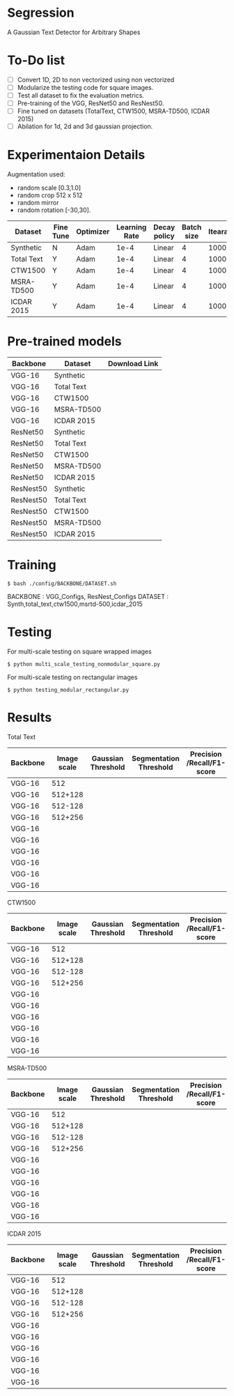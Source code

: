 # Segression
A Gaussian Text Detector for Arbitrary Shapes


# To-Do list
- [ ] Convert 1D, 2D to non vectorized using non vectorized
- [ ] Modularize the testing code for square images.
- [ ] Test all dataset to fix the evaluation metrics.
- [ ] Pre-training of the VGG, ResNet50 and ResNest50.
- [ ] Fine tuned on datasets (TotalText, CTW1500, MSRA-TD500, ICDAR 2015)
- [ ] Abilation for 1d, 2d and 3d gaussian projection.

# Experimentaion Details

Augmentation used:
- random scale [0.3,1.0]
- random crop 512 x 512
- random mirror
- random rotation [-30,30].

| Dataset     |  Fine Tune   |    Optimizer   | Learning Rate  | Decay policy | Batch size  | Itearation |
|-------------|--------------|----------------|----------------|--------------|-------------|------------|
| Synthetic   |    N         |     Adam       |    1e-4        |Linear        |    4        |  1000000   |
| Total Text  |    Y         |     Adam       |    1e-4        |Linear        |    4        |  1000000   |
| CTW1500     |    Y         |     Adam       |    1e-4        |Linear        |    4        |  1000000   |
| MSRA-TD500  |    Y         |     Adam       |    1e-4        |Linear        |    4        |  1000000   |
| ICDAR 2015  |    Y         |     Adam       |    1e-4        |Linear        |    4        |  1000000   |


# Pre-trained models

| Backbone    |  Dataset     |    Download Link   |
|-------------|--------------|--------------------|
|VGG-16       | Synthetic    |                    |
|VGG-16       | Total Text   |                    |
|VGG-16       | CTW1500      |                    |
|VGG-16       | MSRA-TD500   |                    |
|VGG-16       | ICDAR 2015   |                    |
|ResNet50     | Synthetic    |                    |
|ResNet50     | Total Text   |                    |
|ResNet50     | CTW1500      |                    |
|ResNet50     | MSRA-TD500   |                    |
|ResNet50     | ICDAR 2015   |                    |
|ResNest50    | Synthetic    |                    |
|ResNest50    | Total Text   |                    |
|ResNest50    | CTW1500      |                    |
|ResNest50    | MSRA-TD500   |                    |
|ResNest50    | ICDAR 2015   |                    |


# Training
```
$ bash ./config/BACKBONE/DATASET.sh
```
BACKBONE : VGG_Configs, ResNest_Configs
DATASET  : Synth,total_text,ctw1500,msrtd-500,icdar_2015


# Testing

For multi-scale testing on square wrapped images
```
$ python multi_scale_testing_nonmodular_square.py
```
For multi-scale testing on rectangular images
```
$ python testing_modular_rectangular.py
```

# Results

Total Text

| Backbone    |  Image scale | Gaussian Threshold  | Segmentation Threshold| Precision /Recall/F1-score |
|-------------|--------------|---------------------|-----------------------|----------------------------|
| VGG-16      |  512         |                     |                       |                            |
| VGG-16      |  512+128     |                     |                       |                            |
| VGG-16      |  512-128     |                     |                       |                            |
| VGG-16      |  512+256     |                     |                       |                            |
| VGG-16      |              |                     |                       |                            |
| VGG-16      |              |                     |                       |                            |
| VGG-16      |              |                     |                       |                            |
| VGG-16      |              |                     |                       |                            |
| VGG-16      |              |                     |                       |                            |
| VGG-16      |              |                     |                       |                            |

CTW1500

| Backbone    |  Image scale | Gaussian Threshold  | Segmentation Threshold| Precision /Recall/F1-score |
|-------------|--------------|---------------------|-----------------------|----------------------------|
| VGG-16      |  512         |                     |                       |                            |
| VGG-16      |  512+128     |                     |                       |                            |
| VGG-16      |  512-128     |                     |                       |                            |
| VGG-16      |  512+256     |                     |                       |                            |
| VGG-16      |              |                     |                       |                            |
| VGG-16      |              |                     |                       |                            |
| VGG-16      |              |                     |                       |                            |
| VGG-16      |              |                     |                       |                            |
| VGG-16      |              |                     |                       |                            |
| VGG-16      |              |                     |                       |                            |

MSRA-TD500

| Backbone    |  Image scale | Gaussian Threshold  | Segmentation Threshold| Precision /Recall/F1-score |
|-------------|--------------|---------------------|-----------------------|----------------------------|
| VGG-16      |  512         |                     |                       |                            |
| VGG-16      |  512+128     |                     |                       |                            |
| VGG-16      |  512-128     |                     |                       |                            |
| VGG-16      |  512+256     |                     |                       |                            |
| VGG-16      |              |                     |                       |                            |
| VGG-16      |              |                     |                       |                            |
| VGG-16      |              |                     |                       |                            |
| VGG-16      |              |                     |                       |                            |
| VGG-16      |              |                     |                       |                            |
| VGG-16      |              |                     |                       |                            |

ICDAR 2015

| Backbone    |  Image scale | Gaussian Threshold  | Segmentation Threshold| Precision /Recall/F1-score |
|-------------|--------------|---------------------|-----------------------|----------------------------|
| VGG-16      |  512         |                     |                       |                            |
| VGG-16      |  512+128     |                     |                       |                            |
| VGG-16      |  512-128     |                     |                       |                            |
| VGG-16      |  512+256     |                     |                       |                            |
| VGG-16      |              |                     |                       |                            |
| VGG-16      |              |                     |                       |                            |
| VGG-16      |              |                     |                       |                            |
| VGG-16      |              |                     |                       |                            |
| VGG-16      |              |                     |                       |                            |
| VGG-16      |              |                     |                       |                            |
